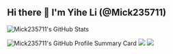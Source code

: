 ## Hi there 👋 I'm Yihe Li (@Mick235711)

![Mick235711's GitHub Stats](https://github-readme-stats.vercel.app/api?username=Mick235711&show_icons=true&theme=onedark)

![Mick235711's GitHub Profile Summary Card](http://github-profile-summary-cards.vercel.app/api/cards/profile-details?username=Mick235711&theme=onedark)
![](http://github-profile-summary-cards.vercel.app/api/cards/most-commit-language?username=Mick235711&theme=onedark)
![](http://github-profile-summary-cards.vercel.app/api/cards/productive-time?username=Mick235711&theme=onedark&utcOffset=8)

<!--
**Mick235711/Mick235711** is a ✨ _special_ ✨ repository because its `README.md` (this file) appears on your GitHub profile.

Here are some ideas to get you started:

- 🔭 I’m currently working on ...
- 🌱 I’m currently learning ...
- 👯 I’m looking to collaborate on ...
- 🤔 I’m looking for help with ...
- 💬 Ask me about ...
- 📫 How to reach me: ...
- 😄 Pronouns: ...
- ⚡ Fun fact: ...
-->
